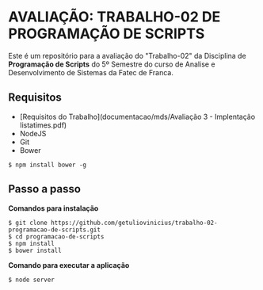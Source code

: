 AVALIAÇÃO: TRABALHO-02 DE PROGRAMAÇÃO DE SCRIPTS
================================================

Este é um repositório para a avaliação do "Trabalho-02" da Disciplina de **Programação de Scripts** do 5º Semestre do curso de Analise e Desenvolvimento de Sistemas da Fatec de Franca.

## Requisitos

+ [Requisitos do Trabalho](documentacao/mds/Avaliação 3 - Implentação listatimes.pdf)
+ NodeJS
+ Git
+ Bower

```
$ npm install bower -g
```

## Passo a passo

**Comandos para instalação**

```
$ git clone https://github.com/getuliovinicius/trabalho-02-programacao-de-scripts.git
$ cd programacao-de-scripts
$ npm install
$ bower install
```

**Comando para executar a aplicação**

```
$ node server
```